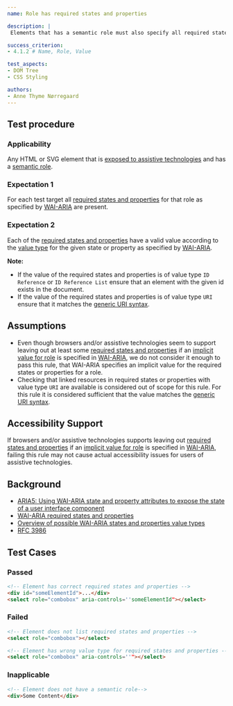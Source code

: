 ```yaml
---
name: Role has required states and properties

description: |
 Elements that has a semantic role must also specify all required states and properties

success_criterion:
- 4.1.2 # Name, Role, Value

test_aspects:
- DOM Tree
- CSS Styling

authors:
- Anne Thyme Nørregaard
---
```


## Test procedure

### Applicability

Any HTML or SVG element that is [exposed to assistive technologies](#exposed-to-assistive-technologies) and has a [semantic role](#semantic-role). 

### Expectation 1

For each test target all [required states and properties](https://www.w3.org/TR/wai-aria/#requiredState) for that role as specified by [WAI-ARIA](https://www.w3.org/TR/wai-aria) are present.

### Expectation 2

Each of the [required states and properties](https://www.w3.org/TR/wai-aria/#requiredState) have a valid value according to the [value type](https://www.w3.org/TR/wai-aria-1.1/#propcharacteristic_value) for the given state or property as specified by [WAI-ARIA](https://www.w3.org/TR/wai-aria).

**Note:** 
- If the value of the required states and properties is of value type `ID Reference` or `ID Reference List` ensure that an element with the given id exists in the document. 
- If the value of the required states and properties is of value type `URI` ensure that it matches the [generic URI syntax](https://www.ietf.org/rfc/rfc3986.txt).

## Assumptions

- Even though browsers and/or assistive technologies seem to support leaving out at least some [required states and properties](https://www.w3.org/TR/wai-aria-1.1/#requiredState) if an [implicit value for role](https://www.w3.org/TR/wai-aria-1.1/#implictValueForRole) is specified in [WAI-ARIA](https://www.w3.org/TR/wai-aria-1.1/#implictValueForRole), we do not consider it enough to pass this rule, that WAI-ARIA specifies an implicit value for the required states or properties for a role.
- Checking that linked resources in required states or properties with value type `URI` are available is considered out of scope for this rule. For this rule it is considered sufficient that the value matches the [generic URI syntax](https://www.ietf.org/rfc/rfc3986.txt).

## Accessibility Support

If browsers and/or assistive technologies supports leaving out [required states and properties](https://www.w3.org/TR/wai-aria-1.1/#requiredState) if an [implicit value for role](https://www.w3.org/TR/wai-aria-1.1/#implictValueForRole) is specified in [WAI-ARIA](https://www.w3.org/TR/wai-aria-1.1/#implictValueForRole), failing this rule may not cause actual accessibility issues for users of assistive technologies. 

## Background

- [ARIA5: Using WAI-ARIA state and property attributes to expose the state of a user interface component](https://www.w3.org/TR/2016/NOTE-WCAG20-TECHS-20161007/ARIA5)
- [WAI-ARIA required states and properties](https://www.w3.org/TR/wai-aria-1.1/#requiredState)
- [Overview of possible WAI-ARIA states and properties value types](https://www.w3.org/TR/wai-aria/#propcharacteristic_value)
-  [RFC 3986](https://www.ietf.org/rfc/rfc3986.txt)

## Test Cases

### Passed

```html
<!-- Element has correct required states and properties -->
<div id="someElementId">...</div>
<select role="combobox" aria-controls=''someElementId"></select>
```

### Failed

```html
<!-- Element does not list required states and properties -->
<select role="combobox"></select>
```

```html
<!-- Element has wrong value type for required states and properties -->
<select role="combobox" aria-controls=''"></select>
```

### Inapplicable

```html
<!-- Element does not have a semantic role-->
<div>Some Content</div>
```
